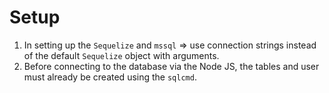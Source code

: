 # Setup
1. In setting up the `Sequelize` and `mssql` => use connection strings instead of the default `Sequelize` object with arguments.
2. Before connecting to the database via the Node JS, the tables and user must already be created using the `sqlcmd`.
